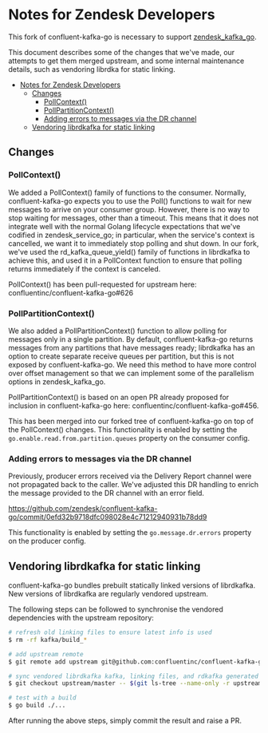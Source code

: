 # Notes for Zendesk Developers
This fork of confluent-kafka-go is necessary to support [zendesk_kafka_go](https://github.com/zendesk/zendesk_kafka_go).

This document describes some of the changes that we've made, our attempts to get them merged upstream, and some internal
maintenance details, such as vendoring librdka for static linking.

- [Notes for Zendesk Developers](#notes-for-zendesk-developers)
  - [Changes](#changes)
    - [PollContext()](#pollcontext)
    - [PollPartitionContext()](#pollpartitioncontext)
    - [Adding errors to messages via the DR channel](#adding-errors-to-messages-via-the-dr-channel)
  - [Vendoring librdkafka for static linking](#vendoring-librdkafka-for-static-linking)

## Changes

### PollContext()
We added a PollContext() family of functions to the consumer. Normally, confluent-kafka-go expects you to use the Poll() 
functions to wait for new messages to arrive on your consumer group. However, there is no way to stop waiting for 
messages, other than a timeout. This means that it does not integrate well with the normal Golang lifecycle expectations 
that we've codified in zendesk_service_go; in particular, when the service's context is cancelled, we want it to 
immediately stop polling and shut down. In our fork, we've used the rd_kafka_queue_yield() family of functions in 
librdkafka to achieve this, and used it in a PollContext function to ensure that polling returns immediately if the 
context is canceled.

PollContext() has been pull-requested for upstream here: 
confluentinc/confluent-kafka-go#626

### PollPartitionContext()
We also added a PollPartitionContext() function to allow polling for messages only in a single partition. By default, 
confluent-kafka-go returns messages from any partitions that have messages ready; librdkafka has an option to create 
separate receive queues per partition, but this is not exposed by confluent-kafka-go. We need this method to have more 
control over offset management so that we can implement some of the parallelism options in zendesk_kafka_go.

PollPartitionContext() is based on an open PR already proposed for inclusion in confluent-kafka-go here: 
confluentinc/confluent-kafka-go#456. 

This has been merged into our forked tree of confluent-kafka-go on top of the PollContext() changes. This functionality 
is enabled by setting the `go.enable.read.from.partition.queues` property on the consumer config.

### Adding errors to messages via the DR channel
Previously, producer errors received via the Delivery Report channel were not propagated back to the caller. We've
adjusted this DR handling to enrich the message provided to the DR channel with an error field.

https://github.com/zendesk/confluent-kafka-go/commit/0efd32b9718dfc098028e4c71212940931b78dd9

This functionality is enabled by setting the `go.message.dr.errors` property on the producer config.

## Vendoring librdkafka for static linking
confluent-kafka-go bundles prebuilt statically linked versions of librdkafka. New versions of librdkafka are regularly 
vendored upstream. 

The following steps can be followed to synchronise the vendored dependencies with the upstream repository:
```sh
# refresh old linking files to ensure latest info is used
$ rm -rf kafka/build_*

# add upstream remote
$ git remote add upstream git@github.com:confluentinc/confluent-kafka-go

# sync vendored librdkafka kafka, linking files, and rdkafka generated errors
$ git checkout upstream/master -- $(git ls-tree --name-only -r upstream/master | egrep 'kafka/build_*') kafka/librdkafka_vendor kafka/generated_errors.go

# test with a build
$ go build ./...
```

After running the above steps, simply commit the result and raise a PR.

